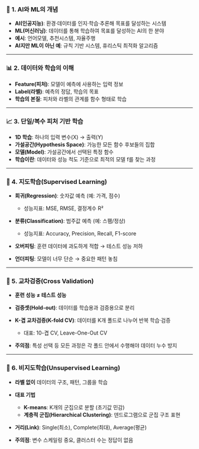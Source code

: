 ### 🧠 1. AI와 ML의 개념

* **AI(인공지능)**: 환경·데이터를 인지·학습·추론해 목표를 달성하는 시스템
* **ML(머신러닝)**: 데이터를 통해 학습하여 목표를 달성하는 AI의 한 분야
* **예시**: 언어모델, 추천시스템, 자율주행
* **AI지만 ML이 아닌 예**: 규칙 기반 시스템, 휴리스틱 최적화 알고리즘

---

### 📊 2. 데이터와 학습의 이해

* **Feature(피처)**: 모델이 예측에 사용하는 입력 정보
* **Label(라벨)**: 예측의 정답, 학습의 목표
* **학습의 본질**: 피처와 라벨의 관계를 함수 형태로 학습

---

### 📈 3. 단일/복수 피처 기반 학습

* **1D 학습**: 하나의 입력 변수(X) → 출력(Y)
* **가설공간(Hypothesis Space)**: 가능한 모든 함수 후보들의 집합
* **모델(Model)**: 가설공간에서 선택된 특정 함수
* **학습이란**: 데이터와 성능 척도 기준으로 최적의 모델 f를 찾는 과정

---

### 🧮 4. 지도학습(Supervised Learning)

* **회귀(Regression)**: 숫자값 예측 (예: 가격, 점수)

  * 성능지표: MSE, RMSE, 결정계수 R²
* **분류(Classification)**: 범주값 예측 (예: 스팸/정상)

  * 성능지표: Accuracy, Precision, Recall, F1-score
* **오버피팅**: 훈련 데이터에 과도하게 적합 → 테스트 성능 저하
* **언더피팅**: 모델이 너무 단순 → 중요한 패턴 놓침

---

### 🔁 5. 교차검증(Cross Validation)

* **훈련 성능 ≠ 테스트 성능**
* **검증셋(Hold-out)**: 데이터를 학습용과 검증용으로 분리
* **K-겹 교차검증(K-fold CV)**: 데이터를 K개 폴드로 나누어 반복 학습·검증

  * 대표: 10-겹 CV, Leave-One-Out CV
* **주의점**: 특성 선택 등 모든 과정은 각 폴드 안에서 수행해야 데이터 누수 방지

---

### 🧩 6. 비지도학습(Unsupervised Learning)

* **라벨 없이** 데이터의 구조, 패턴, 그룹을 학습
* **대표 기법**

  * **K-means**: K개의 군집으로 분할 (초기값 민감)
  * **계층적 군집(Hierarchical Clustering)**: 덴드로그램으로 군집 구조 표현
* **거리(Link)**: Single(최소), Complete(최대), Average(평균)
* **주의점**: 변수 스케일링 중요, 클러스터 수는 정답이 없음

